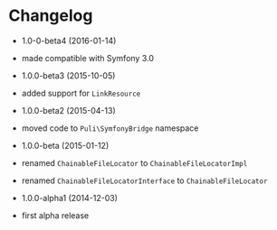 Changelog
=========

* 1.0-0-beta4 (2016-01-14)

 * made compatible with Symfony 3.0

* 1.0.0-beta3 (2015-10-05)

 * added support for `LinkResource`

* 1.0.0-beta2 (2015-04-13)

 * moved code to `Puli\SymfonyBridge` namespace

* 1.0.0-beta (2015-01-12)

 * renamed `ChainableFileLocator` to `ChainableFileLocatorImpl`
 * renamed `ChainableFileLocatorInterface` to `ChainableFileLocator`
 
* 1.0.0-alpha1 (2014-12-03)

 * first alpha release
